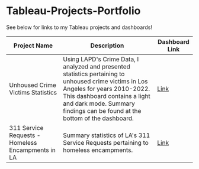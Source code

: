 # Tableau-Projects-Portfolio
See below for links to my Tableau projects and dashboards!

| Project Name  | Description   | Dashboard Link |
| ------------- | ------------- | -------------  |
| Unhoused Crime Victims Statistics  | Using LAPD's Crime Data, I analyzed and presented statistics pertaining to unhoused crime victims in Los Angeles for years 2010-2022. This dashboard contains a light and dark mode. Summary findings can be found at the bottom of the dashboard. |[Link](https://public.tableau.com/app/profile/mohammed.azad4780/viz/UnhousedVictimsCrimeDashboardinLosAngeles/UnhousedVictims)
| 311 Service Requests - Homeless Encampments in LA  | Summary statistics of LA's 311 Service Requests pertaining to homeless encampments.  |[Link](https://public.tableau.com/app/profile/mohammed.azad4780/viz/311ServiceRequestData-HomelessEncampmentsinLosAngeles/Dashboard1)
